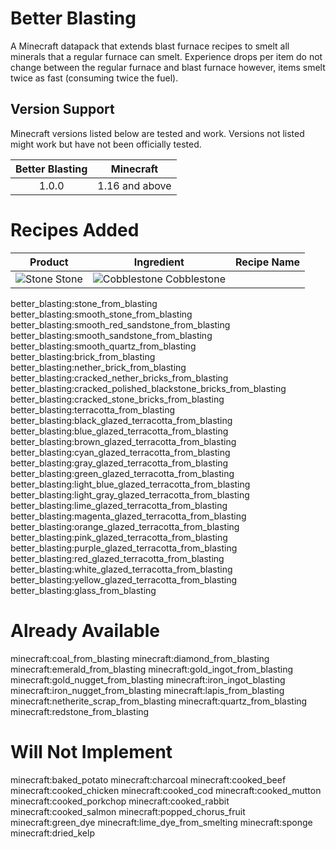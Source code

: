 # Better Blasting
A Minecraft datapack that extends blast furnace recipes to smelt all minerals
that a regular furnace can smelt. Experience drops per item do not change between
the regular furnace and blast furnace however, items smelt twice as fast
(consuming twice the fuel).

## Version Support
Minecraft versions listed below are tested and work. Versions not listed might
work but have not been officially tested.

| Better Blasting | Minecraft |
|:-------------:|:-------------:|
| 1.0.0 | 1.16 and above |


# Recipes Added
| Product | Ingredient | Recipe Name |
|:-------:|:----------:|-------------|
| ![Stone](https://gamepedia.cursecdn.com/minecraft_gamepedia/thumb/2/29/Stone_JE4_BE2.png/150px-Stone_JE4_BE2.png?version=1bdcc213a458b8e71b669456b01a1ee7) Stone | ![Cobblestone](https://gamepedia.cursecdn.com/minecraft_gamepedia/thumb/6/6a/Cobblestone_JE6_BE3.png/150px-Cobblestone_JE6_BE3.png?version=5d7e2cc3c7485a77f63449e05baecc65) Cobblestone |
better_blasting:stone_from_blasting
better_blasting:smooth_stone_from_blasting
better_blasting:smooth_red_sandstone_from_blasting
better_blasting:smooth_sandstone_from_blasting
better_blasting:smooth_quartz_from_blasting
better_blasting:brick_from_blasting
better_blasting:nether_brick_from_blasting
better_blasting:cracked_nether_bricks_from_blasting
better_blasting:cracked_polished_blackstone_bricks_from_blasting
better_blasting:cracked_stone_bricks_from_blasting
better_blasting:terracotta_from_blasting
better_blasting:black_glazed_terracotta_from_blasting
better_blasting:blue_glazed_terracotta_from_blasting
better_blasting:brown_glazed_terracotta_from_blasting
better_blasting:cyan_glazed_terracotta_from_blasting
better_blasting:gray_glazed_terracotta_from_blasting
better_blasting:green_glazed_terracotta_from_blasting
better_blasting:light_blue_glazed_terracotta_from_blasting
better_blasting:light_gray_glazed_terracotta_from_blasting
better_blasting:lime_glazed_terracotta_from_blasting
better_blasting:magenta_glazed_terracotta_from_blasting
better_blasting:orange_glazed_terracotta_from_blasting
better_blasting:pink_glazed_terracotta_from_blasting
better_blasting:purple_glazed_terracotta_from_blasting
better_blasting:red_glazed_terracotta_from_blasting
better_blasting:white_glazed_terracotta_from_blasting
better_blasting:yellow_glazed_terracotta_from_blasting
better_blasting:glass_from_blasting


# Already Available
minecraft:coal_from_blasting
minecraft:diamond_from_blasting
minecraft:emerald_from_blasting
minecraft:gold_ingot_from_blasting
minecraft:gold_nugget_from_blasting
minecraft:iron_ingot_blasting
minecraft:iron_nugget_from_blasting
minecraft:lapis_from_blasting
minecraft:netherite_scrap_from_blasting
minecraft:quartz_from_blasting
minecraft:redstone_from_blasting

# Will Not Implement
minecraft:baked_potato
minecraft:charcoal
minecraft:cooked_beef
minecraft:cooked_chicken
minecraft:cooked_cod
minecraft:cooked_mutton
minecraft:cooked_porkchop
minecraft:cooked_rabbit
minecraft:cooked_salmon
minecraft:popped_chorus_fruit
minecraft:green_dye
minecraft:lime_dye_from_smelting
minecraft:sponge
minecraft:dried_kelp


